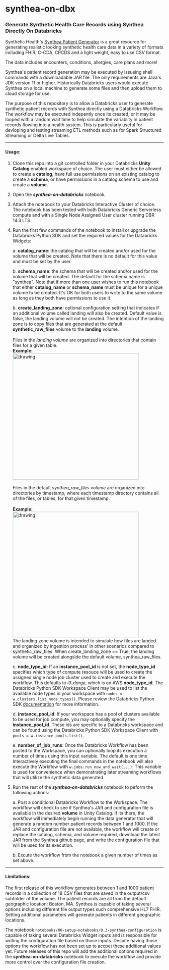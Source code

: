 # synthea-on-dbx
### Generate Synthetic Health Care Records using Synthea Directly On Databricks

Synthetic Health's [Synthea Patient Generator](https://github.com/synthetichealth/synthea) is a great resource for generating realistic looking synthetic health care data in a variety of formats including FHIR, C-CDA, CPCDS and a light weight, easy to use CSV format.  

The data includes encounters, conditions, allergies, care plans and more!  

Synthea's patient record generation may be executed by issueing shell commands with a downloadable JAR file.  The only requirements are Java's JDK version 11 or higher.  Historically Databricks users would execute Synthea on a local machine to generate some files and then upload them to cloud storage for use.  

The purpose of this repository is to allow a Databricks user to generate synthetic patient records with Synthea directly using a Databricks Workflow.  The workflow may be executed indepently once its created, or it may be looped with a random wait time to help simulate the variablity in patient records flowing into a health system.  This is particularly useful for devloping and testing streaming ETL methods such as for Spark Structured Streaming or Delta Live Tables.  

***

#### Usage:  

1. Clone this repo into a git controlled folder in your Databricks **Unity Catalog** enabled workspace of choice. The user must either be allowed to create a **catalog**, have full use permissions on an existing catalog to create a **schema**, or have permissions in a catalog.schema to use and create a **volume**.
1. Open the ***synthea-on-databricks*** notebook.
1. Attach the notebook to your Databricks Interactive Cluster of choice.  The notebook has been tested with both Databricks Generic Serverless compute and with a Single Node Assigned User cluster running DBR 14.3 LTS.  
1. Run the first few commands of the notebook to install or upgrade the Databricks Python SDK and set the required values for the Databricks Widgets:   
    
    a. **catalog_name**: the catalog that will be created and/or used for the volume that will be created. Note that there is no default for this value and must be set by the user.  

    b. **schema_name**: the schema that will be created and/or used for the volume that will be created.  The default for the schema name is "synthea".  Note that if more than one user wishes to run this notebook that either **catalog_name** or **schema_name** must be unique for a unique volume to be created.  It's OK for both users to write to the same volume as long as they both have permissions to use it.  

    b. **create_landing_zone**: optional configuration setting that indicates if an additional volume called landing will also be created. Default value is false, the landing volume will not be created. The intention of the landing zone is to copy files that are generated at the default **synthetic_raw_files** volume to the **landing** volume. 
    <br><br>Files in the _landing volume_ are organized into directories that contain files for a given table.<br>
       **Example:**
            <br> <img src="https://i.postimg.cc/Y2mNVQYR/landing.png" alt="drawing" width="400"/>
    <br><br>Files in the default _synthea_raw_files volume_ are organized into directories by timestamp, where each timestamp directory contains all of the files, or tables, for that given timestamp.<br>
        <br>**Example:**
            <br> <img src="https://i.postimg.cc/vZyv5D1z/synthea-raw-files.png" alt="drawing" width="400"/>
    <br>The landing zone volume is intended to simulate how files are landed and organized by ingestion process' in other scenarios compared to synthetic_raw_files. When create_landing_zone == True, the landing volume will be created alongside the default volume, synthea_raw_files.

    c. **node_type_id**: If an **instance_pool_id** is not set, the **node_type_id** specifies which type of compute resouce will be used to create the assigned single node job cluster used to create and execute the workflow.  This defaults to *i3.xlarge*, which is an AWS **node_type_id**.  The Databricks Python SDK Workspace Client may be used to list the available node types in your workspace with `nodes = w.clusters.list_node_types()`.  Please review the Databricks Python SDK [documentation](https://docs.databricks.com/en/dev-tools/sdk-python.html) for more information. 

    d. **instance_pool_id**: If your workspace has a pool of clusters available to be used for job compute, you may optionally specify the **instance_pool_id**.  These ids are specific to a Databricks workspace and can be found using the Databricks Python SDK Workspace Client with `pools = w.instance_pools.list()`.

    e. **number_of_job_runs**:  Once the Databricks Workflow has been posted to the Workspace, you can optionally loop its execution a number of times using this input variable.  The default is one time.  Interactively executing the final commands in the notebook will also execute the Workflow with `w.jobs.run_now_and_wait(...)`.  This variable is used for convenience when demonstrating later streaming workflows that will utilize the synthetic data generated. 
     
1. Run the rest of the ***synthea-on-databricks*** notebook to peform the following actions:    
  
    a. Post a conditional Databricks Workflow to the Workspace.  The workflow will check to see if Synthea's JAR and configuration file is available in the desired **volume** in Unity Catalog.  If its there, the workflow will immediately begin running the data generator that will generate a random number patient records between 1 and 1000.  If the JAR and configuration file are not available, the workflow will create or replace the catalog, schema, and volume required, download the latest JAR from the Synthea github page, and write the configuration file that will be used for its execution.  
    
    b. Excute the workflow from the notebook a given number of times as set above.   
  
***

#### Limitations: 

The first release of this workflow generates between 1 and 1000 patient records in a collection of 18 CSV files that are saved in the output/csv subfolder of the volume.  The patient records are all from the default geographic location: Boston, MA.  Synthea is capable of taking several options including different file output types such comprehensive HL7 FHIR.   Setting additional parameters will generate patients in different geographic locations.  

The notebook `notebooks/00-setup-notebooks/0.3-synthea-configuration` is capable of taking several Databricks Widget inputs and is responsible for writing the configuration file based on those inputs. Despite having those options the workflow has not been set up to accpet these additional values yet.  Future releases of this repo will add the additional options required in the **synthea-on-databricks** notebook to execute the workflow and provide more control over the configuration file creation.   




















  